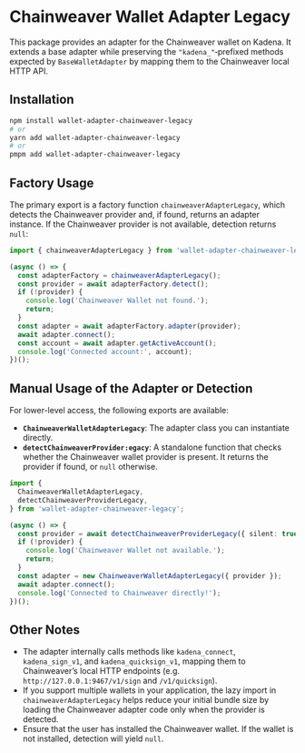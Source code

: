 # Chainweaver Wallet Adapter Legacy

This package provides an adapter for the Chainweaver wallet on Kadena. It
extends a base adapter while preserving the `"kadena_"`‑prefixed methods
expected by `BaseWalletAdapter` by mapping them to the Chainweaver local HTTP
API.

## Installation

```bash
npm install wallet-adapter-chainweaver-legacy
# or
yarn add wallet-adapter-chainweaver-legacy
# or
pmpm add wallet-adapter-chainweaver-legacy
```

## Factory Usage

The primary export is a factory function `chainweaverAdapterLegacy`, which
detects the Chainweaver provider and, if found, returns an adapter instance. If
the Chainweaver provider is not available, detection returns `null`:

```ts
import { chainweaverAdapterLegacy } from 'wallet-adapter-chainweaver-legacy';

(async () => {
  const adapterFactory = chainweaverAdapterLegacy();
  const provider = await adapterFactory.detect();
  if (!provider) {
    console.log('Chainweaver Wallet not found.');
    return;
  }
  const adapter = await adapterFactory.adapter(provider);
  await adapter.connect();
  const account = await adapter.getActiveAccount();
  console.log('Connected account:', account);
})();
```

## Manual Usage of the Adapter or Detection

For lower-level access, the following exports are available:

- **`ChainweaverWalletAdapterLegacy`**: The adapter class you can instantiate
  directly.
- **`detectChainweaverProvider:egacy`**: A standalone function that checks
  whether the Chainweaver wallet provider is present. It returns the provider if
  found, or `null` otherwise.

```ts
import {
  ChainweaverWalletAdapterLegacy,
  detectChainweaverProviderLegacy,
} from 'wallet-adapter-chainweaver-legacy';

(async () => {
  const provider = await detectChainweaverProviderLegacy({ silent: true });
  if (!provider) {
    console.log('Chainweaver Wallet not available.');
    return;
  }
  const adapter = new ChainweaverWalletAdapterLegacy({ provider });
  await adapter.connect();
  console.log('Connected to Chainweaver directly!');
})();
```

## Other Notes

- The adapter internally calls methods like `kadena_connect`, `kadena_sign_v1`,
  and `kadena_quicksign_v1`, mapping them to Chainweaver’s local HTTP endpoints
  (e.g. `http://127.0.0.1:9467/v1/sign` and `/v1/quicksign`).
- If you support multiple wallets in your application, the lazy import in
  `chainweaverAdapterLegacy` helps reduce your initial bundle size by loading
  the Chainweaver adapter code only when the provider is detected.
- Ensure that the user has installed the Chainweaver wallet. If the wallet is
  not installed, detection will yield `null`.
